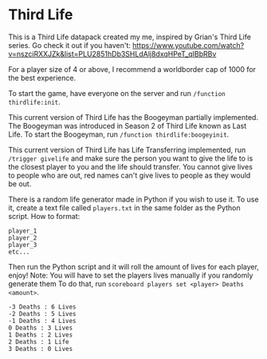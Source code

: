 # Third Life
This is a Third Life datapack created my me, inspired by Grian's Third Life series. 
Go check it out if you haven't: https://www.youtube.com/watch?v=nszciRXXJZk&list=PLU2851hDb3SHLdAlj8dxqHPeT_qIBbRBv

For a player size of 4 or above, I recommend a worldborder cap of 1000 for the best experience.

To start the game, have everyone on the server and run `/function thirdlife:init`.

This current version of Third Life has the Boogeyman partially implemented. The Boogeyman was introduced in Season 2 of Third Life known as Last Life.
To start the Boogeyman, run `/function thirdlife:boogeyinit`.

This current version of Third Life has Life Transferring implemented, run `/trigger givelife` and make sure the person you want to give the life to is the closest player to you and the life should transfer. You cannot give lives to people who are out, red names can't give lives to people as they would be out.


There is a random life generator made in Python if you wish to use it. To use it, create a text file called `players.txt` in the same folder as the Python script. How to format:
```
player_1
player_2
player_3
etc...
```
Then run the Python script and it will roll the amount of lives for each player, enjoy!
Note: You will have to set the players lives manually if you randomly generate them
To do that, run `scoreboard players set <player> Deaths <amount>`.
```
-3 Deaths : 6 Lives
-2 Deaths : 5 Lives
-1 Deaths : 4 Lives
0 Deaths : 3 Lives
1 Deaths : 2 Lives
2 Deaths : 1 Life
3 Deaths : 0 Lives
```